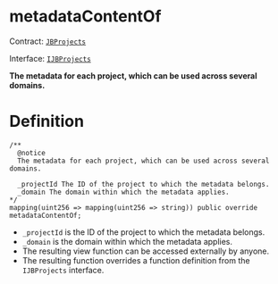# metadataContentOf

Contract: [`JBProjects`](../)

Interface: [`IJBProjects`](../../../interfaces/ijbprojects.md)

**The metadata for each project, which can be used across several domains.**

# Definition

```solidity
/** 
  @notice 
  The metadata for each project, which can be used across several domains.

  _projectId The ID of the project to which the metadata belongs.
  _domain The domain within which the metadata applies.
*/
mapping(uint256 => mapping(uint256 => string)) public override metadataContentOf;
```

* `_projectId` is the ID of the project to which the metadata belongs.
* `_domain` is the domain within which the metadata applies.
* The resulting view function can be accessed externally by anyone.
* The resulting function overrides a function definition from the `IJBProjects` interface.
